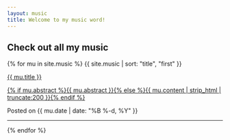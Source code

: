 ```yaml
---
layout: music
title: Welcome to my music word!
---
```

## Check out all my music


{% for mu in site.music %}
{{ site.music | sort: "title", "first" }}
<div>
  <a href="{{ mu.url }}">
    <div>
    <p id="post_title">{{ mu.title }}</p>
    <p id="post_preview">{% if mu.abstract %}{{ mu.abstract }}{% else %}{{ mu.content | strip_html | truncate:200 }}{% endif %}</p>
    </div>
  </a>
  <p id="post_msg">Posted on {{ mu.date | date: "%B %-d, %Y" }}</p>
</div>
<hr />
 {% endfor %}
